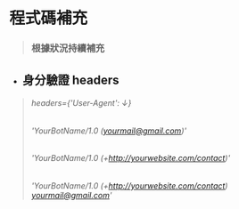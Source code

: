 # 程式碼補充
> ### 根據狀況持續補充

- ## 身分驗證 headers
> ###### headers={'User-Agent': ↓}
> ###### 'YourBotName/1.0 (yourmail@gmail.com)'
> ###### 'YourBotName/1.0 (+http://yourwebsite.com/contact)'
> ###### 'YourBotName/1.0 (+http://yourwebsite.com/contact) yourmail@gmail.com'
